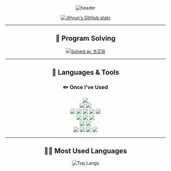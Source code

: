 <div align="center">
  
![header](https://capsule-render.vercel.app/api?type=waving&height=200&text=Hi%20there,%20I'm%20JaeHyun)

<!-- https://readme-typing-svg.demolab.com/demo/ -->
<!-- [![Typing SVG](https://readme-typing-svg.demolab.com?font=Fira+Code&weight=800&pause=1000&color=B524F7&center=true&vCenter=true&random=false&width=440&lines=Hi%2C+I'm+JaeHyun)](https://git.io/typing-svg) -->


<!-- https://github.com/anuraghazra/github-readme-stats/blob/master/docs/readme_kr.md -->
[![JHyun's GitHub stats](https://github-readme-stats.vercel.app/api?username=JHyun0302&count_private=true&show_icons=true&theme=radical)](https://github.com/anuraghazra/github-readme-stats)

---

## 🎯 Program Solving 
  
[![Solved.ac 프로필](http://mazassumnida.wtf/api/v2/generate_badge?boj=jhyun)](https://solved.ac/jhyun)

---

## 📌 Languages & Tools

<!-- https://simpleicons.org/ -->
### ✏️ Once I've Used 

<img src="https://img.shields.io/badge/JAVA-007396?style=for-the-badge&logo=openjdk&logoColor=white">
<br/>
<img src="https://img.shields.io/badge/SPRING-6DB33F?style=for-the-badge&logo=spring&logoColor=white">
<img src="https://img.shields.io/badge/SpringBoot-6DB33F?style=for-the-badge&logo=springboot&logoColor=white">
<br/>
<img src="https://img.shields.io/badge/docker-2496ED?style=for-the-badge&logo=docker&logoColor=white">  
<img src="https://img.shields.io/badge/AWS%20EC2-FF9900?style=for-the-badge&logo=amazon%20EC2&logoColor=white"> 
<img src="https://img.shields.io/badge/KUBERNETES-326CE5?style=for-the-badge&logo=kubernetes&logoColor=white">
<img src="https://img.shields.io/badge/Prometheus-E6522C?style=for-the-badge&logo=prometheus&logoColor=white">
<img src="https://img.shields.io/badge/Grafana-F46800?style=for-the-badge&logo=grafana&logoColor=white">
<br/>
<img src="https://img.shields.io/badge/mysql-4479A1?style=for-the-badge&logo=mysql&logoColor=white">   
<img src="https://img.shields.io/badge/MARIADB-003545?style=for-the-badge&logo=mariadb&logoColor=white"> 
<img src="https://img.shields.io/badge/REDIS-FF4438?style=for-the-badge&logo=redis&logoColor=white"> 
<br/>
<img src="https://img.shields.io/badge/git-F05032?style=for-the-badge&logo=git&logoColor=white"> 
<img src="https://img.shields.io/badge/github-181717?style=for-the-badge&logo=github&logoColor=white"> 
<br/>
<img src="https://img.shields.io/badge/JIRA-0052CC?style=for-the-badge&logo=jira&logoColor=white">
<img src="https://img.shields.io/badge/Confluence-172B4D?style=for-the-badge&logo=confluence&logoColor=white">
<img src="https://img.shields.io/badge/Slack-4A154B?style=for-the-badge&logo=Slack&logoColor=white">
<img src="https://img.shields.io/badge/Notion-000000?style=for-the-badge&logo=notion&logoColor=white">

---

## 🧑‍💻 Most Used Languages
 
![Top Langs](https://github-readme-stats.vercel.app/api/top-langs/?username=JHyun0302&layout=compact&theme=radical)

</div>
